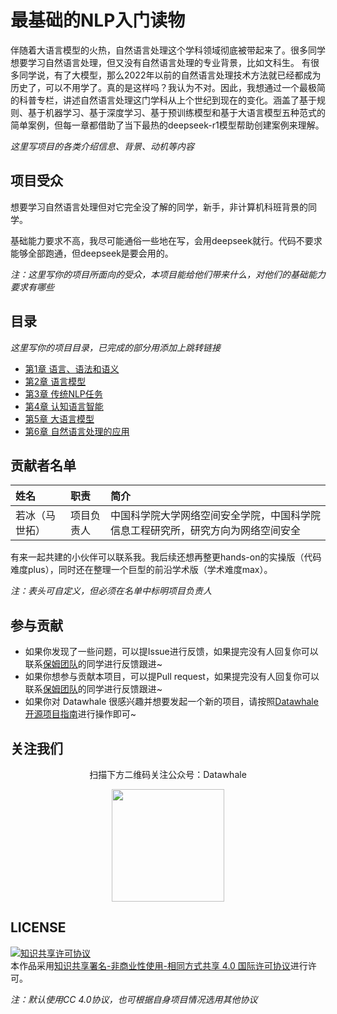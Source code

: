 # 最基础的NLP入门读物

伴随着大语言模型的火热，自然语言处理这个学科领域彻底被带起来了。很多同学想要学习自然语言处理，但又没有自然语言处理的专业背景，比如文科生。
有很多同学说，有了大模型，那么2022年以前的自然语言处理技术方法就已经都成为历史了，可以不用学了。真的是这样吗？我认为不对。因此，我想通过一个最极简的科普专栏，讲述自然语言处理这门学科从上个世纪到现在的变化。涵盖了基于规则、基于机器学习、基于深度学习、基于预训练模型和基于大语言模型五种范式的简单案例，但每一章都借助了当下最热的deepseek-r1模型帮助创建案例来理解。

*这里写项目的各类介绍信息、背景、动机等内容*

## 项目受众

想要学习自然语言处理但对它完全没了解的同学，新手，非计算机科班背景的同学。

基础能力要求不高，我尽可能通俗一些地在写，会用deepseek就行。代码不要求能够全部跑通，但deepseek是要会用的。

*注：这里写你的项目所面向的受众，本项目能给他们带来什么，对他们的基础能力要求有哪些*

## 目录
*这里写你的项目目录，已完成的部分用添加上跳转链接*
- [第1章 语言、语法和语义](./docs/ch1/ch1.md)
- [第2章 语言模型](./docs/ch2/ch2.md)
- [第3章 传统NLP任务](./docs/ch3/ch3.md)
- [第4章 认知语言智能](./docs/ch4/ch4.md)
- [第5章 大语言模型](./docs/ch5/ch5.md)
- [第6章 自然语言处理的应用](./docs/ch6/ch6.md)


## 贡献者名单

| 姓名 | 职责 | 简介 |
| :----| :---- | :---- |
| 若冰（马世拓） | 项目负责人 | 中国科学院大学网络空间安全学院，中国科学院信息工程研究所，研究方向为网络空间安全 |

有来一起共建的小伙伴可以联系我。我后续还想再整更hands-on的实操版（代码难度plus），同时还在整理一个巨型的前沿学术版（学术难度max）。

*注：表头可自定义，但必须在名单中标明项目负责人*

## 参与贡献

- 如果你发现了一些问题，可以提Issue进行反馈，如果提完没有人回复你可以联系[保姆团队](https://github.com/datawhalechina/DOPMC/blob/main/OP.md)的同学进行反馈跟进~
- 如果你想参与贡献本项目，可以提Pull request，如果提完没有人回复你可以联系[保姆团队](https://github.com/datawhalechina/DOPMC/blob/main/OP.md)的同学进行反馈跟进~
- 如果你对 Datawhale 很感兴趣并想要发起一个新的项目，请按照[Datawhale开源项目指南](https://github.com/datawhalechina/DOPMC/blob/main/GUIDE.md)进行操作即可~

## 关注我们

<div align=center>
<p>扫描下方二维码关注公众号：Datawhale</p>
<img src="https://raw.githubusercontent.com/datawhalechina/pumpkin-book/master/res/qrcode.jpeg" width = "180" height = "180">
</div>

## LICENSE

<a rel="license" href="http://creativecommons.org/licenses/by-nc-sa/4.0/"><img alt="知识共享许可协议" style="border-width:0" src="https://img.shields.io/badge/license-CC%20BY--NC--SA%204.0-lightgrey" /></a><br />本作品采用<a rel="license" href="http://creativecommons.org/licenses/by-nc-sa/4.0/">知识共享署名-非商业性使用-相同方式共享 4.0 国际许可协议</a>进行许可。

*注：默认使用CC 4.0协议，也可根据自身项目情况选用其他协议*
